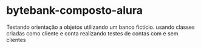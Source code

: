 # bytebank-composto-alura
Testando orientação a objetos utilizando um banco fictício.
usando classes criadas como cliente e conta realizando testes de contas com e sem clientes
